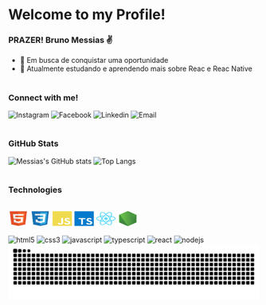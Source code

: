 # Welcome to my Profile!

### PRAZER! Bruno Messias ✌️

- 🔭 Em busca de conquistar uma oportunidade
- 🌱 Atualmente estudando e aprendendo mais sobre Reac e Reac Native

#

### Connect with me!

![Instagram](https://img.shields.io/badge/Instagram-E4405F?style=for-the-badge&logo=instagram&logoColor=white)
![Facebook](https://img.shields.io/badge/Facebook-1877F2?style=for-the-badge&logo=facebook&logoColor=white)
![Linkedin](https://img.shields.io/badge/LinkedIn-0077B5?style=for-the-badge&logo=linkedin&logoColor=white)
![Email](https://img.shields.io/badge/Gmail-D14836?style=for-the-badge&logo=gmail&logoColor=white)

#

### GitHub Stats

![Messias's GitHub stats](https://github-readme-stats.vercel.app/api?username=m3ssJS&show_icons=true&theme=dracula)
![Top Langs](https://github-readme-stats.vercel.app/api/top-langs/?username=m3ssJS&layout=compact&theme=dracula)

#

### Technologies

<div style="display: inline_block"><br>
    <img align="center" alt="HTML-5" height="30" width="40" src="https://raw.githubusercontent.com/devicons/devicon/master/icons/html5/html5-original.svg">
    <img align="center" alt="CSS-3" height="30" width="40" src="https://raw.githubusercontent.com/devicons/devicon/master/icons/css3/css3-original.svg">
    <img align="center" alt="Js" height="30" width="40" src="https://raw.githubusercontent.com/devicons/devicon/master/icons/javascript/javascript-plain.svg">
    <img align="center" alt="Ts" height="30" width="40" src="https://raw.githubusercontent.com/devicons/devicon/master/icons/typescript/typescript-plain.svg">
    <img align="center" alt="React" height="30" width="40" src="https://raw.githubusercontent.com/devicons/devicon/master/icons/react/react-original.svg">
    <img align="center" alt="Node" height="30" width="40" src="https://raw.githubusercontent.com/devicons/devicon/master/icons/nodejs/nodejs-original.svg">
</div>

<div style="display: inline_block"><br/>
    <img align="center" alt="html5" src="https://img.shields.io/badge/HTML5-E34F26?style=for-the-badge&logo=html5&logoColor=white"/>
    <img align="center" alt="css3" src="https://img.shields.io/badge/CSS3-1572B6?style=for-the-badge&logo=css3&logoColor=white"/>
    <img align="center" alt="javascript" src="https://img.shields.io/badge/JavaScript-F7DF1E?style=for-the-badge&logo=javascript&logoColor=black"/>
    <img align="center" alt="typescript" src="https://img.shields.io/badge/TypeScript-007ACC?style=for-the-badge&logo=typescript&logoColor=white"/>
    <img align="center" alt="react" src="https://img.shields.io/badge/React-20232A?style=for-the-badge&logo=react&logoColor=61DAFB"/>
    <img align="center" alt="nodejs" src="https://img.shields.io/badge/Node.js-43853D?style=for-the-badge&logo=node.js&logoColor=white"/>
</div>

<picture align="center">
  <source media="(prefers-color-scheme: dark)" srcset="https://raw.githubusercontent.com/m3ssJS/m3ssJS/output/github-contribution-grid-snake-dark.svg">
  <source media="(prefers-color-scheme: light)" srcset="https://raw.githubusercontent.com/m3ssJS/m3ssJS/output/github-contribution-grid-snake-dark.svg">
  <img align="center" alt="github contribution grid snake animation" src="https://raw.githubusercontent.com/m3ssJS/m3ssJS/output/github-contribution-grid-snake.svg">
</picture>
